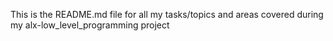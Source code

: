 This is the README.md file for all my tasks/topics and areas covered during my alx-low_level_programming project
